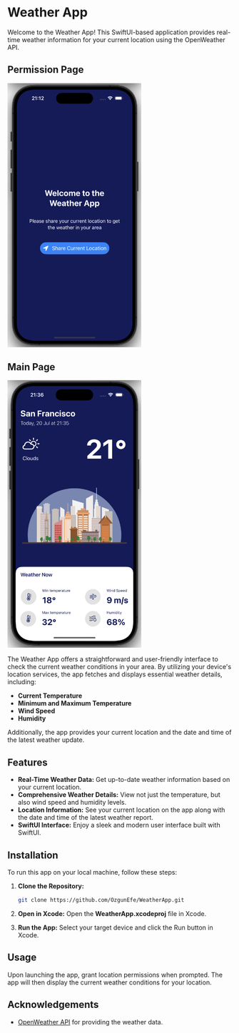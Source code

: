
# Weather App

Welcome to the Weather App! This SwiftUI-based application provides real-time weather information for your current location using the OpenWeather API.

<p align="center">
  <div>
   <h2>Permission Page</h2>
   <img src="Permission-page.png" alt="Permission Page" width="300"/>
  </div>
  <div>
   <h2>Main Page</h2>
   <img src="App-page.png" alt="Main Page" width="300"/>
  </div>
</p>


The Weather App offers a straightforward and user-friendly interface to check the current weather conditions in your area. By utilizing your device's location services, the app fetches and displays essential weather details, including:

- **Current Temperature**
- **Minimum and Maximum Temperature**
- **Wind Speed**
- **Humidity**

Additionally, the app provides your current location and the date and time of the latest weather update.

## Features

- **Real-Time Weather Data:** Get up-to-date weather information based on your current location.
- **Comprehensive Weather Details:** View not just the temperature, but also wind speed and humidity levels.
- **Location Information:** See your current location on the app along with the date and time of the latest weather report.
- **SwiftUI Interface:** Enjoy a sleek and modern user interface built with SwiftUI.

## Installation

To run this app on your local machine, follow these steps:

1. **Clone the Repository:**
   ```bash
   git clone https://github.com/OzgunEfe/WeatherApp.git
   
2. **Open in Xcode:**
   Open the **WeatherApp.xcodeproj** file in Xcode.
   
3. **Run the App:**
   Select your target device and click the Run button in Xcode.
   
## Usage

Upon launching the app, grant location permissions when prompted. The app will then display the current weather conditions for your location.

## Acknowledgements

- [OpenWeather API](https://openweathermap.org/api) for providing the weather data.

   
   
